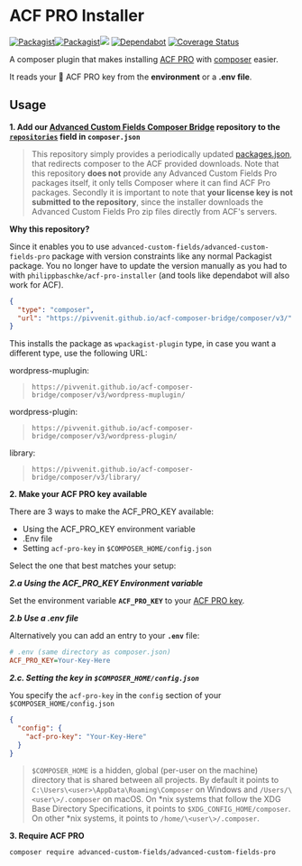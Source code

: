 # ACF PRO Installer

[![Packagist](https://img.shields.io/packagist/v/pivvenit/acf-pro-installer.svg?maxAge=3600)](https://packagist.org/packages/pivvenit/acf-pro-installer)[![Packagist](https://img.shields.io/packagist/l/pivvenit/acf-pro-installer.svg?maxAge=2592000)](https://github.com/pivvenit/acf-pro-installer/blob/master/LICENSE)![](https://github.com/pivvenit/acf-pro-installer/workflows/Master%20Build/badge.svg)
[![Dependabot](https://badgen.net/badge/Dependabot/enabled/green?icon=dependabot)](https://dependabot.com/)
[![Coverage Status](https://coveralls.io/repos/github/pivvenit/acf-pro-installer/badge.svg?branch=master)](https://coveralls.io/github/pivvenit/acf-pro-installer?branch=master)

A composer plugin that makes installing [ACF PRO] with [composer] easier. 

It reads your :key: ACF PRO key from the **environment** or a **.env file**.

[ACF PRO]: https://www.advancedcustomfields.com/pro/
[composer]: https://github.com/composer/composer

## Usage

**1. Add our [Advanced Custom Fields Composer Bridge](https://github.com/pivvenit/acf-composer-bridge) repository to the [`repositories`][composer-repositories] field in `composer.json`**
> This repository simply provides a periodically updated [packages.json](https://pivvenit.github.io/acf-composer-bridge/composer/v2/packages.json), that redirects composer to the ACF provided downloads. 
Note that this repository **does not** provide any Advanced Custom Fields Pro packages itself, it only tells Composer where it can find ACF Pro packages.
Secondly it is important to note that **your license key is not submitted to the repository**, since the installer downloads the Advanced Custom Fields Pro zip files directly from ACF's servers.

**Why this repository?**

Since it enables you to use `advanced-custom-fields/advanced-custom-fields-pro` package with version constraints like any normal Packagist package.
You no longer have to update the version manually as you had to with `philippbaschke/acf-pro-installer` (and tools like dependabot will also work for ACF).

```json
{
  "type": "composer",
  "url": "https://pivvenit.github.io/acf-composer-bridge/composer/v3/"
}
```

This installs the package as `wpackagist-plugin` type, in case you want a different type, use the following URL:

wordpress-muplugin:
> `https://pivvenit.github.io/acf-composer-bridge/composer/v3/wordpress-muplugin/`

wordpress-plugin:
> `https://pivvenit.github.io/acf-composer-bridge/composer/v3/wordpress-plugin/`

library:
> `https://pivvenit.github.io/acf-composer-bridge/composer/v3/library/`


**2. Make your ACF PRO key available**

There are 3 ways to make the ACF_PRO_KEY available:
- Using the ACF_PRO_KEY environment variable
- .Env file
- Setting `acf-pro-key` in `$COMPOSER_HOME/config.json`

Select the one that best matches your setup:

***2.a Using the ACF_PRO_KEY Environment variable***

Set the environment variable **`ACF_PRO_KEY`** to your [ACF PRO key][acf-account].

***2.b Use a .env file***

Alternatively you can add an entry to your **`.env`** file:

```ini
# .env (same directory as composer.json)
ACF_PRO_KEY=Your-Key-Here
```

***2.c. Setting the key in `$COMPOSER_HOME/config.json`***

You specify the `acf-pro-key` in the `config` section of your `$COMPOSER_HOME/config.json`
```json
{
  "config": {
    "acf-pro-key": "Your-Key-Here"
  }
}
```
> `$COMPOSER_HOME` is a hidden, global (per-user on the machine) directory that is shared between all projects.
> By default it points to `C:\Users\<user>\AppData\Roaming\Composer` on Windows and `/Users/\<user\>/.composer` on macOS. 
> On *nix systems that follow the XDG Base Directory Specifications, it points to `$XDG_CONFIG_HOME/composer`. 
> On other *nix systems, it points to `/home/\<user\>/.composer`.

**3. Require ACF PRO**

```sh
composer require advanced-custom-fields/advanced-custom-fields-pro
```

[composer-repositories]: https://getcomposer.org/doc/04-schema.md#repositories
[package-gist]: https://gist.github.com/fThues/705da4c6574a4441b488
[acf-account]: https://www.advancedcustomfields.com/my-account/

